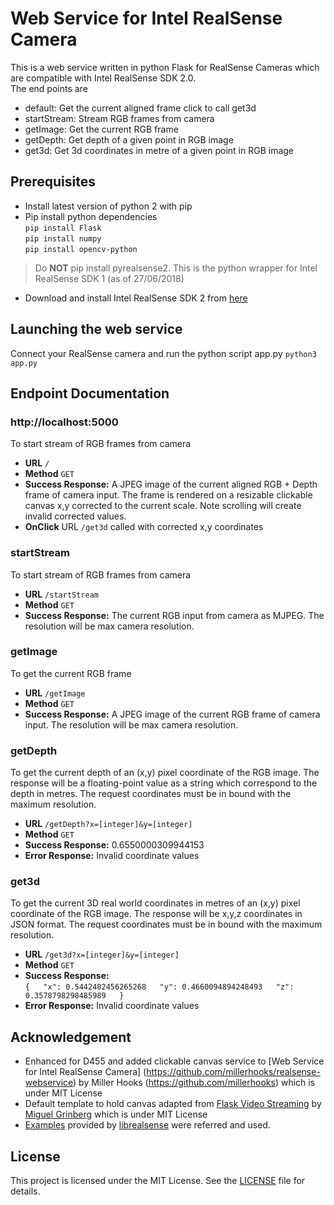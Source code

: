 # Web Service for Intel RealSense Camera
This is a web service written in python Flask for RealSense Cameras which are compatible with Intel RealSense SDK 2.0.  
The end points are
* default: Get the current aligned frame click to call get3d 
* startStream: Stream RGB frames from camera
* getImage: Get the current RGB frame
* getDepth: Get depth of a given point in RGB image
* get3d: Get 3d coordinates in metre of a given point in RGB image

## Prerequisites
* Install latest version of python 2 with pip
* Pip install python dependencies  
`pip install Flask`  
`pip install numpy`  
`pip install opencv-python`
> Do **NOT** pip install pyrealsense2. This is the python wrapper for Intel RealSense SDK 1 (as of 27/06/2018)
* Download and install Intel RealSense SDK 2 from [here](https://github.com/IntelRealSense/librealsense)

## Launching the web service
Connect your RealSense camera and run the python script app.py 
`python3 app.py`

## Endpoint Documentation
### http://localhost:5000
To start stream of RGB frames from camera  
* **URL** `/`
* **Method** `GET`
* **Success Response:** A JPEG image of the current aligned RGB + Depth frame of camera input. The frame is rendered on a resizable clickable canvas x,y corrected to the current scale.  Note scrolling will create invalid corrected values. 
* **OnClick** URL `/get3d` called with corrected x,y coordinates 

### startStream
To start stream of RGB frames from camera  
* **URL** `/startStream`
* **Method** `GET`
* **Success Response:** The current RGB input from camera as MJPEG. The resolution will be max camera resolution.

### getImage
To get the current RGB frame
* **URL** `/getImage`
* **Method** `GET`
* **Success Response:** A JPEG image of the current RGB frame of camera input. The resolution will be max camera resolution.

### getDepth
To get the current depth of an (x,y) pixel coordinate of the RGB image. The response will be a floating-point value as a string which correspond to the depth in metres. The request coordinates must be in bound with the maximum resolution.
* **URL** `/getDepth?x=[integer]&y=[integer]`
* **Method** `GET`
* **Success Response:** 0.6550000309944153
* **Error Response:** Invalid coordinate values

### get3d
To get the current 3D real world coordinates in metres of an (x,y) pixel coordinate of the RGB image. The response will be x,y,z coordinates in JSON format. The request coordinates must be in bound with the maximum resolution.
* **URL** `/get3d?x=[integer]&y=[integer]`
* **Method** `GET`
* **Success Response:**  
`{  
    "x": 0.5442482456265268  
    "y": 0.4660094894248493  
    "z": 0.3578798298485989  
 }`  
* **Error Response:** Invalid coordinate values

## Acknowledgement
* Enhanced for D455 and added clickable canvas service to [Web Service for Intel RealSense Camera] (https://github.com/millerhooks/realsense-webservice) by Miller Hooks (https://github.com/millerhooks) which is under MIT License
* Default template to hold canvas adapted from [Flask Video Streaming](https://github.com/miguelgrinberg/flask-video-streaming) by [Miguel Grinberg](https://github.com/miguelgrinberg) which is under MIT License  
* [Examples](https://github.com/IntelRealSense/librealsense/tree/master/wrappers/python/examples) provided by [librealsense](https://github.com/IntelRealSense/librealsense) were referred and used.

## License
This project is licensed under the MIT License. See the [LICENSE](LICENSE) file for details.
